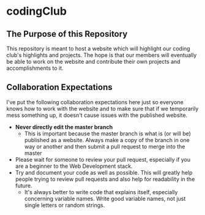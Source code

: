 # codingClub

## The Purpose of this Repository
This repository is meant to host a website which will highlight our coding club's highlights and projects. The hope is that our members will eventually be able to work on the website and contribute their own projects and accomplishments to it.

## Collaboration Expectations
I've put the following collaboration expectations here just so everyone knows how to work with the website and to make sure that if we temporarily mess something up, it doesn't cause issues with the published website.
* **Never directly edit the master branch**
  * This is important because the master branch is what is (or will be) published as a website. Always make a copy of the branch in one way or another and then submit a pull request to merge into the master
* Please wait for someone to review your pull request, especially if you are a beginner to the Web Development stack.
* Try and document your code as well as possible. This will greatly help people trying to review pull requests and also help for readability in the future.
  * It's always better to write code that explains itself, especially concerning variable names. Write good variable names, not just single letters or random strings.
